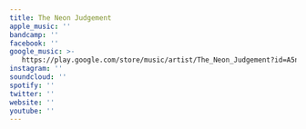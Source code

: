 ```yaml
---
title: The Neon Judgement
apple_music: ''
bandcamp: ''
facebook: ''
google_music: >-
   https://play.google.com/store/music/artist/The_Neon_Judgement?id=A5nyvraubtq7seuwzkzwrjvoj4u
instagram: ''
soundcloud: ''
spotify: ''
twitter: ''
website: ''
youtube: ''
---
```


